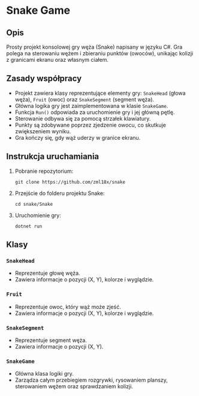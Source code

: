 # Snake Game

## Opis

Prosty projekt konsolowej gry węża (Snake) napisany w języku C#. Gra polega na sterowaniu wężem i zbieraniu punktów (owoców), unikając kolizji z granicami ekranu oraz własnym ciałem.

## Zasady współpracy

- Projekt zawiera klasy reprezentujące elementy gry: `SnakeHead` (głowa węża), `Fruit` (owoc) oraz `SnakeSegment` (segment węża).
- Główna logika gry jest zaimplementowana w klasie `SnakeGame`.
- Funkcja `Run()` odpowiada za uruchomienie gry i jej główną pętlę.
- Sterowanie odbywa się za pomocą strzałek klawiatury.
- Punkty są zdobywane poprzez zjedzenie owocu, co skutkuje zwiększeniem wyniku.
- Gra kończy się, gdy wąż uderzy w granice ekranu.

## Instrukcja uruchamiania

1. Pobranie repozytorium:
    ```
    git clone https://github.com/zml18x/snake
    ```

2. Przejście do folderu projektu Snake:
    ```
    cd snake/Snake
    ```

3. Uruchomienie gry:
    ```
    dotnet run
    ```

## Klasy

### `SnakeHead`
- Reprezentuje głowę węża.
- Zawiera informacje o pozycji (X, Y), kolorze i wyglądzie.

### `Fruit`
- Reprezentuje owoc, który wąż może zjeść.
- Zawiera informacje o pozycji (X, Y), kolorze i wyglądzie.

### `SnakeSegment`
- Reprezentuje segment węża.
- Zawiera informacje o pozycji (X, Y).

### `SnakeGame`
- Główna klasa logiki gry.
- Zarządza całym przebiegiem rozgrywki, rysowaniem planszy, sterowaniem wężem oraz sprawdzaniem kolizji.
